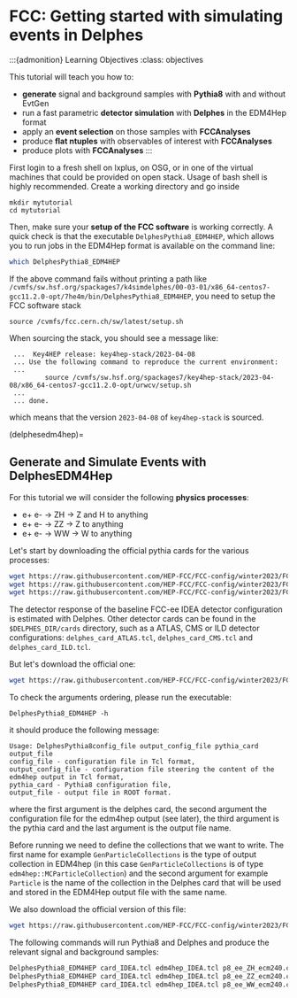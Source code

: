 # FCC: Getting started with simulating events in Delphes

:::{admonition} Learning Objectives
:class: objectives

This tutorial will teach you how to:

-   **generate** signal and background samples with **Pythia8** with and without EvtGen
-   run a fast parametric **detector simulation** with **Delphes** in the EDM4Hep format
-   apply an **event selection** on those samples with **FCCAnalyses**
-   produce **flat ntuples** with observables of interest with **FCCAnalyses**
-   produce plots with **FCCAnalyses**
:::

First login to a fresh shell on lxplus, on OSG, or in one of the virtual machines that could be provided on open stack. Usage of bash shell is highly recommended. Create a working directory and go inside

```
mkdir mytutorial
cd mytutorial
```

Then, make sure your **setup of the FCC software** is working correctly. A quick check is that the executable `DelphesPythia8_EDM4HEP`, which allows you to run jobs in the EDM4Hep format is available on the command line:


```bash
which DelphesPythia8_EDM4HEP
```

If the above command fails without printing a path like `/cvmfs/sw.hsf.org/spackages7/k4simdelphes/00-03-01/x86_64-centos7-gcc11.2.0-opt/7he4m/bin/DelphesPythia8_EDM4HEP`, you need to setup the FCC software stack 

```
source /cvmfs/fcc.cern.ch/sw/latest/setup.sh
```

When sourcing the stack, you should see a message like:

```
 ...  Key4HEP release: key4hep-stack/2023-04-08
 ... Use the following command to reproduce the current environment: 
 ...
         source /cvmfs/sw.hsf.org/spackages7/key4hep-stack/2023-04-08/x86_64-centos7-gcc11.2.0-opt/urwcv/setup.sh
 ...
 ... done.
```

which means that the version `2023-04-08` of `key4hep-stack` is sourced.


(delphesedm4hep)=
## Generate and Simulate Events with DelphesEDM4Hep

For this tutorial we will consider the following **physics processes**:

-   e+ e- -> ZH -> Z and H to anything
-   e+ e- -> ZZ -> Z to anything
-   e+ e- -> WW -> W to anything


Let's start by downloading the official pythia cards for the various processes:

```bash
wget https://raw.githubusercontent.com/HEP-FCC/FCC-config/winter2023/FCCee/Generator/Pythia8/p8_ee_ZH_ecm240.cmd
wget https://raw.githubusercontent.com/HEP-FCC/FCC-config/winter2023/FCCee/Generator/Pythia8/p8_ee_ZZ_ecm240.cmd
wget https://raw.githubusercontent.com/HEP-FCC/FCC-config/winter2023/FCCee/Generator/Pythia8/p8_ee_WW_ecm240.cmd
```


The detector response of the baseline FCC-ee IDEA detector configuration is estimated with Delphes.
Other detector cards can be found in the `$DELPHES_DIR/cards` directory, such as a ATLAS, CMS or ILD detector configurations:
`delphes_card_ATLAS.tcl`, `delphes_card_CMS.tcl` and `delphes_card_ILD.tcl`. 

But let's download the official one:

```bash
wget https://raw.githubusercontent.com/HEP-FCC/FCC-config/winter2023/FCCee/Delphes/card_IDEA.tcl
```

To check the arguments ordering, please run the executable:

```
DelphesPythia8_EDM4HEP -h
```

it should produce the following message:

```
Usage: DelphesPythia8config_file output_config_file pythia_card output_file
config_file - configuration file in Tcl format,
output_config_file - configuration file steering the content of the edm4hep output in Tcl format,
pythia_card - Pythia8 configuration file,
output_file - output file in ROOT format.
```

where the first argument is the delphes card, the second argument the configuration file for the edm4hep output (see later), the third argument is the pythia card and the last argument is the output file name.

Before running we need to define the collections that we want to write. The first name for example `GenParticleCollections` is the type of output collection in EDM4hep (in this case `GenParticleCollections` is of type `edm4hep::MCParticleCollection`) and the second argument for example `Particle` is the name of the collection in the Delphes card that will be used and stored in the EDM4Hep output file with the same name.


We also download the official version of this file:

```bash
wget https://raw.githubusercontent.com/HEP-FCC/FCC-config/winter2023/FCCee/Delphes/edm4hep_IDEA.tcl
```

The following commands will run Pythia8 and Delphes and produce the relevant signal and background samples:


```bash
DelphesPythia8_EDM4HEP card_IDEA.tcl edm4hep_IDEA.tcl p8_ee_ZH_ecm240.cmd p8_ee_ZH_ecm240_edm4hep.root
DelphesPythia8_EDM4HEP card_IDEA.tcl edm4hep_IDEA.tcl p8_ee_ZZ_ecm240.cmd p8_ee_ZZ_ecm240_edm4hep.root
DelphesPythia8_EDM4HEP card_IDEA.tcl edm4hep_IDEA.tcl p8_ee_WW_ecm240.cmd p8_ee_WW_ecm240_edm4hep.root
```
